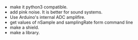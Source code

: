 * make it python3 compatible.
* add pink noise. It is better for sound systems.
* Use Arduino's internal ADC amplifire.
* get values of nSample and samplingRate form command line
* make a shield.
* make a library.
